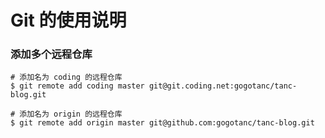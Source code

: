 # Git 的使用说明

### 添加多个远程仓库

```shell
# 添加名为 coding 的远程仓库
$ git remote add coding master git@git.coding.net:gogotanc/tanc-blog.git

# 添加名为 origin 的远程仓库
$ git remote add origin master git@github.com:gogotanc/tanc-blog.git 
```